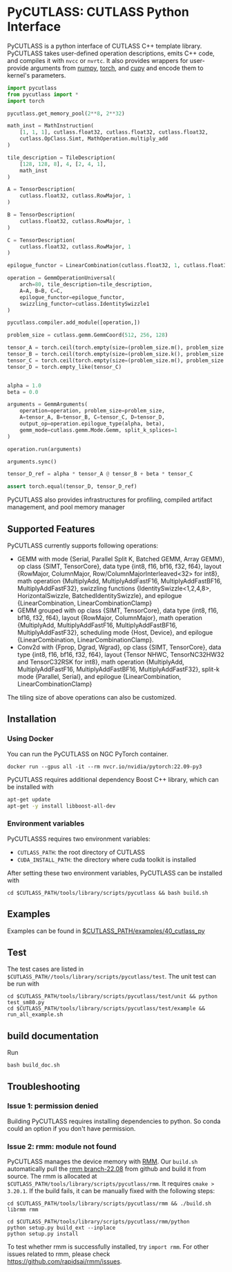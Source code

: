 # PyCUTLASS: CUTLASS Python Interface

PyCUTLASS is a python interface of CUTLASS C++ template library. PyCUTLASS takes user-defined operation descriptions, emits C++ code, and compiles it with `nvcc` or `nvrtc`. It also provides wrappers for user-provide arguments from [numpy](https://numpy.org/), [torch](https://pytorch.org/), and [cupy](https://github.com/cupy/cupy) and encode them to kernel's parameters.

```python
import pycutlass
from pycutlass import *
import torch

pycutlass.get_memory_pool(2**8, 2**32)

math_inst = MathInstruction(
    [1, 1, 1], cutlass.float32, cutlass.float32, cutlass.float32,
    cutlass.OpClass.Simt, MathOperation.multiply_add
)

tile_description = TileDescription(
    [128, 128, 8], 4, [2, 4, 1],
    math_inst
)

A = TensorDescription(
    cutlass.float32, cutlass.RowMajor, 1
)

B = TensorDescription(
    cutlass.float32, cutlass.RowMajor, 1
)

C = TensorDescription(
    cutlass.float32, cutlass.RowMajor, 1
)

epilogue_functor = LinearCombination(cutlass.float32, 1, cutlass.float32, cutlass.float32)

operation = GemmOperationUniversal(
    arch=80, tile_description=tile_description,
    A=A, B=B, C=C, 
    epilogue_functor=epilogue_functor, 
    swizzling_functor=cutlass.IdentitySwizzle1
)

pycutlass.compiler.add_module([operation,])

problem_size = cutlass.gemm.GemmCoord(512, 256, 128)

tensor_A = torch.ceil(torch.empty(size=(problem_size.m(), problem_size.k()), dtype=torch.float32, device="cuda").uniform_(-8.5, 7.5))
tensor_B = torch.ceil(torch.empty(size=(problem_size.k(), problem_size.n()), dtype=torch.float32, device="cuda").uniform_(-8.5, 7.5))
tensor_C = torch.ceil(torch.empty(size=(problem_size.m(), problem_size.n()), dtype=torch.float32, device="cuda").uniform_(-8.5, 7.5))
tensor_D = torch.empty_like(tensor_C)


alpha = 1.0
beta = 0.0

arguments = GemmArguments(
    operation=operation, problem_size=problem_size,
    A=tensor_A, B=tensor_B, C=tensor_C, D=tensor_D,
    output_op=operation.epilogue_type(alpha, beta),
    gemm_mode=cutlass.gemm.Mode.Gemm, split_k_splices=1
)

operation.run(arguments)

arguments.sync()

tensor_D_ref = alpha * tensor_A @ tensor_B + beta * tensor_C

assert torch.equal(tensor_D, tensor_D_ref)
```
PyCUTLASS also provides infrastructures for profiling, compiled artifact management, and pool memory manager 

## Supported Features
PyCUTLASS currently supports following operations:
* GEMM with mode {Serial, Parallel Split K, Batched GEMM, Array GEMM}, op class {SIMT, TensorCore}, data type {int8, f16, bf16, f32, f64}, layout {RowMajor, ColumnMajor, Row/ColumnMajorInterleaved<32> for int8}, math operation {MultiplyAdd, MultiplyAddFastF16, MultiplyAddFastBF16, MultiplyAddFastF32}, swizzling functions {IdentitySwizzle<1,2,4,8>, HorizontalSwizzle, BatchedIdentitySwizzle}, and epilogue {LinearCombination, LinearCombinationClamp}
* GEMM grouped with op class {SIMT, TensorCore}, data type {int8, f16, bf16, f32, f64}, layout {RowMajor, ColumnMajor}, math operation {MultiplyAdd, MultiplyAddFastF16, MultiplyAddFastBF16, MultiplyAddFastF32}, scheduling mode {Host, Device}, and epilogue {LinearCombination, LinearCombinationClamp}.
* Conv2d with {Fprop, Dgrad, Wgrad}, op class {SIMT, TensorCore}, data type {int8, f16, bf16, f32, f64}, layout {Tensor NHWC, TensorNC32HW32 and TensorC32RSK for int8}, math operation {MultiplyAdd, MultiplyAddFastF16, MultiplyAddFastBF16, MultiplyAddFastF32}, split-k mode {Parallel, Serial}, and epilogue {LinearCombination, LinearCombinationClamp}

The tiling size of above operations can also be customized.

## Installation

### Using Docker
You can run the PyCUTLASS on NGC PyTorch container. 
```shell
docker run --gpus all -it --rm nvcr.io/nvidia/pytorch:22.09-py3
```
PyCUTLASS requires additional dependency Boost C++ library, which can be installed with
```bash
apt-get update
apt-get -y install libboost-all-dev
```



### Environment variables
PyCUTLASSS requires two environment variables:
* `CUTLASS_PATH`: the root directory of CUTLASS
* `CUDA_INSTALL_PATH`: the directory where cuda toolkit is installed

After setting these two environment variables, PyCUTLASS can be installed with 
```shell
cd $CUTLASS_PATH/tools/library/scripts/pycutlass && bash build.sh
```

## Examples
Examples can be found in [$CUTLASS_PATH/examples/40_cutlass_py](examples/40_cutlass_py)

## Test
The test cases are listed in `$CUTLASS_PATH//tools/library/scripts/pycutlass/test`. The unit test can be run with
```shell
cd $CUTLASS_PATH/tools/library/scripts/pycutlass/test/unit && python test_sm80.py
cd $CUTLASS_PATH/tools/library/scripts/pycutlass/test/example && run_all_example.sh
```

## build documentation
Run
```shell
bash build_doc.sh
```


## Troubleshooting

### Issue 1: permission denied
Building PyCUTLASS requires installing dependencies to python. So conda could an option if you don't have permission.

### Issue 2: rmm: module not found
PyCUTLASS manages the device memory with [RMM](https://github.com/rapidsai/rmm). Our `build.sh` automatically pull the [rmm branch-22.08](https://github.com/rapidsai/rmm/tree/branch-22.08) from github and build it from source. The rmm is allocated at `$CUTLASS_PATH/tools/library/scripts/pycutlass/rmm`. It requires `cmake > 3.20.1`. If the build fails, it can be manually fixed with the following steps:
```shell
cd $CUTLASS_PATH/tools/library/scripts/pycutlass/rmm && ./build.sh librmm rmm

cd $CUTLASS_PATH/tools/library/scripts/pycutlass/rmm/python
python setup.py build_ext --inplace
python setup.py install
```
To test whether rmm is successfully installed, try `import rmm`. For other issues related to rmm, please check https://github.com/rapidsai/rmm/issues. 
